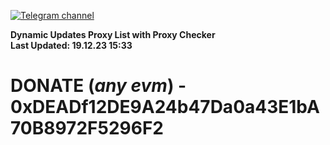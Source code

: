 [![Telegram channel](https://img.shields.io/endpoint?url=https://runkit.io/damiankrawczyk/telegram-badge/branches/master?url=https://t.me/n4z4v0d)](https://t.me/n4z4v0d) 

**Dynamic Updates Proxy List with Proxy Checker**  
**Last Updated: 19.12.23 15:33**

# DONATE (_any evm_) - 0xDEADf12DE9A24b47Da0a43E1bA70B8972F5296F2
